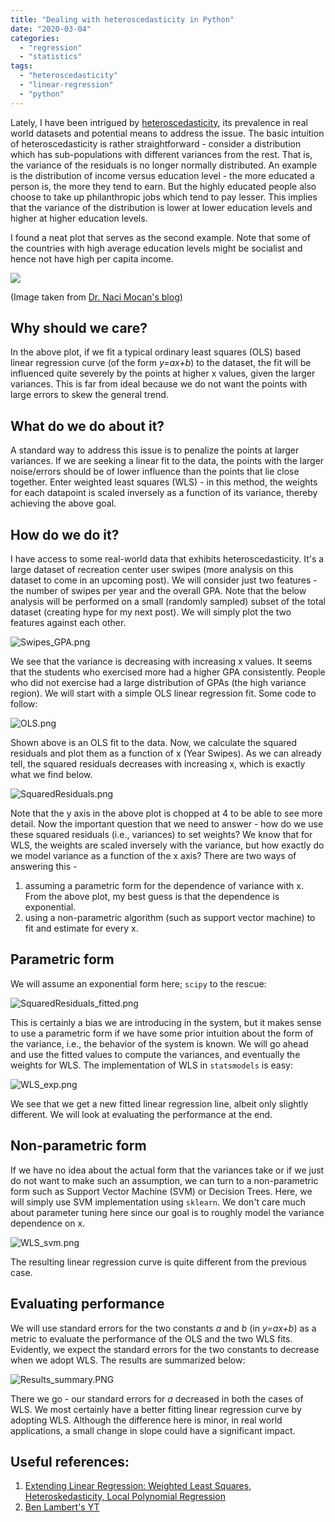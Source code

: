 ```yaml
---
title: "Dealing with heteroscedasticity in Python"
date: "2020-03-04"
categories: 
  - "regression"
  - "statistics"
tags: 
  - "heteroscedasticity"
  - "linear-regression"
  - "python"
---
```


Lately, I have been intrigued by [heteroscedasticity](https://en.wikipedia.org/wiki/Heteroscedasticity), its prevalence in real world datasets and potential means to address the issue. The basic intuition of heteroscedasticity is rather straightforward - consider a distribution which has sub-populations with different variances from the rest. That is, the variance of the residuals is no longer normally distributed. An example is the distribution of income versus education level - the more educated a person is, the more they tend to earn. But the highly educated people also choose to take up philanthropic jobs which tend to pay lesser. This implies that the variance of the distribution is lower at lower education levels and higher at higher education levels.

I found a neat plot that serves as the second example. Note that some of the countries with high average education levels might be socialist and hence not have high per capita income.

![](/assets/images/GDP_EDUC.jpg)

(Image taken from [Dr. Naci Mocan's blog](http://www.sixandahalf.net/uncategorized/education-and-country-income/))

## Why should we care?

In the above plot, if we fit a typical ordinary least squares (OLS) based linear regression curve (of the form _y=ax+b_) to the dataset, the fit will be influenced quite severely by the points at higher x values, given the larger variances. This is far from ideal because we do not want the points with large errors to skew the general trend.

## What do we do about it?

A standard way to address this issue is to penalize the points at larger variances. If we are seeking a linear fit to the data, the points with the larger noise/errors should be of lower influence than the points that lie close together. Enter weighted least squares (WLS) - in this method, the weights for each datapoint is scaled inversely as a function of its variance, thereby achieving the above goal.

## How do we do it?

I have access to some real-world data that exhibits heteroscedasticity. It's a large dataset of recreation center user swipes (more analysis on this dataset to come in an upcoming post). We will consider just two features - the number of swipes per year and the overall GPA. Note that the below analysis will be performed on a small (randomly sampled) subset of the total dataset (creating hype for my next post). We will simply plot the two features against each other.

![Swipes_GPA.png](/assets/images/swipes_gpa-1.png)

We see that the variance is decreasing with increasing x values. It seems that the students who exercised more had a higher GPA consistently. People who did not exercise had a large distribution of GPAs (the high variance region). We will start with a simple OLS linear regression fit. Some code to follow:

<script src="https://gist.github.com/ajey091/776f24b170bdfe01086ae4caeea11c89.js"></script>

![OLS.png](/assets/images/ols.png)

Shown above is an OLS fit to the data. Now, we calculate the squared residuals and plot them as a function of x (Year Swipes). As we can already tell, the squared residuals decreases with increasing x, which is exactly what we find below.

![SquaredResiduals.png](/assets/images/squaredresiduals.png)

Note that the y axis in the above plot is chopped at 4 to be able to see more detail. Now the important question that we need to answer - how do we use these squared residuals (i.e., variances) to set weights? We know that for WLS, the weights are scaled inversely with the variance, but how exactly do we model variance as a function of the x axis? There are two ways of answering this -

1. assuming a parametric form for the dependence of variance with x. From the above plot, my best guess is that the dependence is exponential.
2. using a non-parametric algorithm (such as support vector machine) to fit and estimate for every x.

## Parametric form

We will assume an exponential form here; `scipy` to the rescue:

<script src="https://gist.github.com/ajey091/742dc24526a8dcefbd10a2eb25e31118.js"></script>

![SquaredResiduals_fitted.png](/assets/images/squaredresiduals_fitted-1.png)

This is certainly a bias we are introducing in the system, but it makes sense to use a parametric form if we have some prior intuition about the form of the variance, i.e., the behavior of the system is known. We will go ahead and use the fitted values to compute the variances, and eventually the weights for WLS. The implementation of WLS in `statsmodels` is easy:

<script src="https://gist.github.com/ajey091/1c22cff7485a08173844b4b3cf8be512.js"></script>

![WLS_exp.png](/assets/images/wls_exp-2.png)

We see that we get a new fitted linear regression line, albeit only slightly different. We will look at evaluating the performance at the end.

## Non-parametric form

If we have no idea about the actual form that the variances take or if we just do not want to make such an assumption, we can turn to a non-parametric form such as Support Vector Machine (SVM) or Decision Trees. Here, we will simply use SVM implementation using `sklearn`. We don't care much about parameter tuning here since our goal is to roughly model the variance dependence on x.

<script src="https://gist.github.com/ajey091/a30f265b39fa6375e2d51d294c2e1fc3.js"></script>

![WLS_svm.png](/assets/images/wls_svm.png)

The resulting linear regression curve is quite different from the previous case.

## Evaluating performance

We will use standard errors for the two constants _a_ and _b_ (in _y=ax+b_) as a metric to evaluate the performance of the OLS and the two WLS fits. Evidently, we expect the standard errors for the two constants to decrease when we adopt WLS. The results are summarized below:

<script src="https://gist.github.com/ajey091/4c9dbbe2d383e67293128cf089812927.js"></script>

![Results_summary.PNG](/assets/images/results_summary.png)

There we go - our standard errors for _a_ decreased in both the cases of WLS. We most certainly have a better fitting linear regression curve by adopting WLS. Although the difference here is minor, in real world applications, a small change in slope could have a significant impact.

## Useful references:

1. [Extending Linear Regression: Weighted Least Squares, Heteroskedasticity, Local Polynomial Regression](https://www.stat.cmu.edu/~cshalizi/350/lectures/18/lecture-18.pdf)
2. [Ben Lambert's YT](https://www.youtube.com/watch?v=zRklTsY9w9c)
